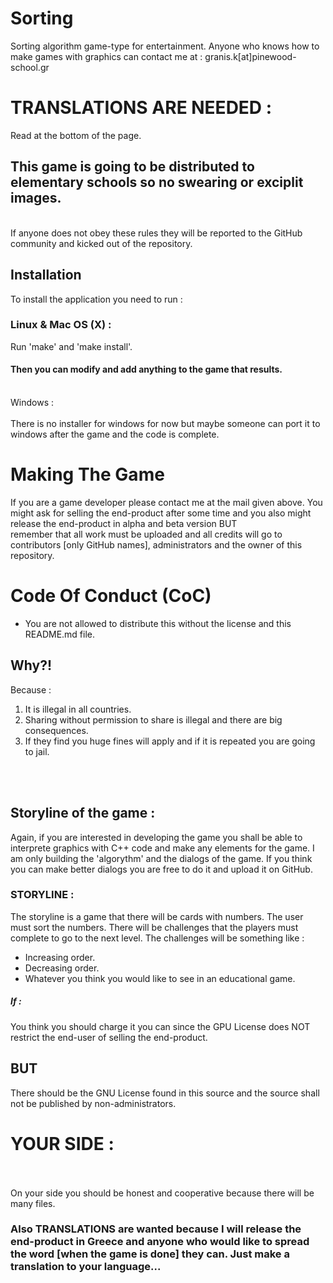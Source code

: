 # Sorting
Sorting algorithm game-type for entertainment.  Anyone who knows how to make games with graphics can contact me at : granis.k[at]pinewood-school.gr
<br />
# TRANSLATIONS ARE NEEDED : <br />
Read at the bottom of the page.
## This game is going to be distributed to elementary schools so no swearing or exciplit images. <br />
<br />
 If anyone does not obey these rules they will be reported to the GitHub community and kicked out of the repository.

## Installation<br />
To install the application you need to run : 

### Linux & Mac OS (X) :<br />


Run 'make' and 'make install'. <br />

#### Then you can modify and add anything to the game that results. <br />
<br />
Windows : <br />

<br />
There is no installer for windows for now but maybe someone can port it to windows after the game and the code is complete.<br />

# Making The Game<br />
If you are a game developer please contact me at the mail given above. You might ask for selling the end-product after some time and you also might release the end-product in alpha and beta version BUT <br />  remember that all work must be uploaded and all credits will go to contributors [only GitHub names], administrators and the owner of this repository.

# Code Of Conduct (CoC)<br />
* You are not allowed to distribute this without the license and this README.md file.
## Why?! <br />
Because : <br />
1. It is illegal in all countries.
2. Sharing without permission to share is illegal and there are big consequences.
3. If they find you huge fines will apply and if it is repeated you are going to jail.

<br />
<br />

## Storyline of the game : <br />
Again, if you are interested in developing the game you shall be able to interprete graphics with C++ code and make any elements for the game.
I am only building the 'algorythm' and the dialogs of the game. If you think you can make better dialogs you are free to do it and upload it on GitHub.
<br />
### STORYLINE :
The storyline is a game that there will be cards with numbers. The user must sort the numbers. There will be challenges that the players must complete to go to the next level.
The challenges will be something like :
* Increasing order.
* Decreasing order.
* Whatever you think you would like to see in an educational game.
##### If : 
You think you should charge it you can since the GPU License does NOT restrict the end-user of selling the end-product.<bt />
## BUT <br />
There should be the GNU License found in this source and the source shall not be published by non-administrators.

# YOUR SIDE : <br /><br />
On your side you should be honest and cooperative because there will be many files.

### Also TRANSLATIONS are wanted because I will release the end-product in Greece and anyone who would like to spread the word [when the game is done] they can. Just make a translation to your language...
